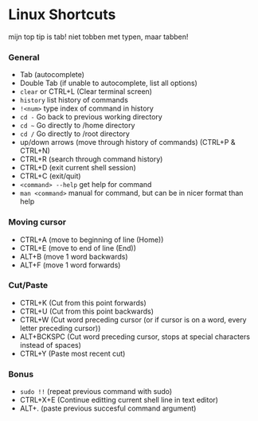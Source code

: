 # Linux Shortcuts

mijn top tip is tab! niet tobben met typen, maar tabben!

### General
- Tab (autocomplete)
- Double Tab (if unable to autocomplete, list all options)
- `clear` or CTRL+L (Clear terminal screen)
- `history` list history of commands
- `!<num>` type index of command in history
- `cd -` Go back to previous working directory
- `cd ~` Go directly to /home directory
- `cd /` Go directly to /root directory
- up/down arrows (move through history of commands) (CTRL+P & CTRL+N)
- CTRL+R (search through command history)
- CTRL+D (exit current shell session)
- CTRL+C (exit/quit)
- `<command> --help` get help for command
- `man <command>` manual for command, but can be in nicer format than help

### Moving cursor
- CTRL+A (move to beginning of line (Home))
- CTRL+E (move to end of line (End))
- ALT+B (move 1 word backwards)
- ALT+F (move 1 word forwards)  

### Cut/Paste
- CTRL+K (Cut from this point forwards)
- CTRL+U (Cut from this point backwards)
- CTRL+W (Cut word preceding cursor (or if cursor is on a word, every letter preceding cursor))
- ALT+BCKSPC (Cut word preceding cursor, stops at special characters instead of spaces)
- CTRL+Y (Paste most recent cut)

### Bonus
- `sudo !!` (repeat previous command with sudo)
- CTRL+X+E (Continue editting current shell line in text editor)
- ALT+. (paste previous succesful command argument)